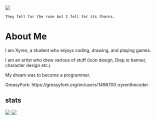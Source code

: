 <img src="https://ik.imagekit.io/as7ksk9qe/IMG_5353.jpeg?updatedAt=1746889270484">

`They fell for the rose but I fell for its thorns.`

 
# About Me

<p>I am Xyren, a student who enjoys coding, drawing, and playing games.</p>

<p>I am an artist who drew various of stuff (icon design, Diep.io banner, character design etc.)</p>

<p>My dream was to become a programmer.</p>

<p>GreasyFork: https://greasyfork.org/en/users/1496700-xyrenthecoder</p>

## stats

![](https://github-readme-stats.vercel.app/api?username=XyrenTheCoder&show_icons=true&hide_border=true&line_height=20&title_color=3de6e6&icon_color=3de6e6&show_owner=true&count_private=true&theme=dark)
![](https://github-readme-stats.vercel.app/api/top-langs/?username=XyrenTheCoder&layout=compact&langs_count=6&theme=dark)

